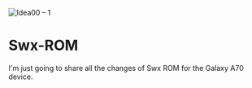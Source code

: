 ![Idea00 – 1](https://user-images.githubusercontent.com/67517389/139511789-093e70f2-3fa1-4767-a997-b1518da7e310.png)


# Swx-ROM
I'm just going to share all the changes of Swx ROM for the Galaxy A70 device.
